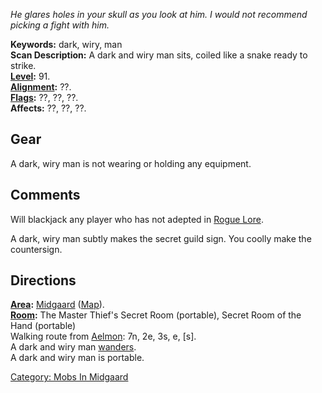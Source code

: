 *He glares holes in your skull as you look at him. I would not recommend
picking a fight with him.*

**Keywords:** dark, wiry, man  
**Scan Description:** A dark and wiry man sits, coiled like a snake
ready to strike.  
**[Level](Level "wikilink"):** 91.  
**[Alignment](Alignment "wikilink"):** ??.  
**[Flags](:Category:_Mob_Types "wikilink"):** ??, ??, ??.  
**Affects:** ??, ??, ??.  

## Gear

A dark, wiry man is not wearing or holding any equipment.

## Comments

Will blackjack any player who has not adepted in [Rogue
Lore](Rogue_Lore "wikilink").

A dark, wiry man subtly makes the secret guild sign. You coolly make the
countersign.

## Directions

**[Area](:Category:_Areas "wikilink"):** [
Midgaard](:Category:_Midgaard "wikilink")
([Map](Midgaard_Map "wikilink")).  
**[Room](:Category:_Rooms "wikilink"):** The Master Thief's Secret Room
(portable), Secret Room of the Hand (portable)  
Walking route from [Aelmon](Aelmon "wikilink"): 7n, 2e, 3s, e, \[s\].  
A dark and wiry man [wanders](Wandering_Mobs "wikilink").  
A dark and wiry man is portable.  

[Category: Mobs In Midgaard](Category:_Mobs_In_Midgaard "wikilink")
